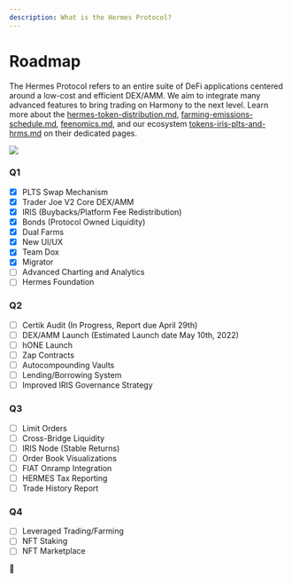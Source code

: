 ```yaml
---
description: What is the Hermes Protocol?
---
```


# Roadmap

The Hermes Protocol refers to an entire suite of DeFi applications centered around a low-cost and efficient DEX/AMM. We aim to integrate many advanced features to bring trading on Harmony to the next level. Learn more about the [hermes-token-distribution.md](tokenomics/hermes-token-distribution.md "mention"), [farming-emissions-schedule.md](tokenomics/farming-emissions-schedule.md "mention"), [feenomics.md](tokenomics/feenomics.md "mention"), and our ecosystem [tokens-iris-plts-and-hrms.md](tokenomics/tokens-iris-plts-and-hrms.md "mention") on their dedicated pages.

![](.gitbook/assets/New\_Roadmap.png)

### Q1

* [x] PLTS Swap Mechanism
* [x] Trader Joe V2 Core DEX/AMM
* [x] IRIS (Buybacks/Platform Fee Redistribution)
* [x] Bonds (Protocol Owned Liquidity)
* [x] Dual Farms
* [x] New UI/UX
* [x] Team Dox
* [x] Migrator
* [ ] Advanced Charting and Analytics
* [ ] Hermes Foundation

### Q2

* [ ] Certik Audit (In Progress, Report due April 29th)
* [ ] DEX/AMM Launch (Estimated Launch date May 10th, 2022)
* [ ] hONE Launch
* [ ] Zap Contracts
* [ ] Autocompounding Vaults
* [ ] Lending/Borrowing System
* [ ] Improved IRIS Governance Strategy

### Q3

* [ ] Limit Orders
* [ ] Cross-Bridge Liquidity
* [ ] IRIS Node (Stable Returns)
* [ ] Order Book Visualizations
* [ ] FIAT Onramp Integration
* [ ] HERMES Tax Reporting
* [ ] Trade History Report

### Q4

* [ ] Leveraged Trading/Farming
* [ ] NFT Staking
* [ ] NFT Marketplace

🐰
